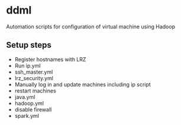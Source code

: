 # ddml
Automation scripts for configuration of virtual machine using Hadoop

## Setup steps
* Register hostnames with LRZ
* Run ip.yml
* ssh_master.yml
* lrz_security.yml
* Manually log in and update machines including ip script
* restart machines
* java.yml
* hadoop.yml
* disable firewall
* spark.yml
